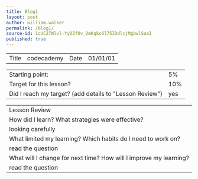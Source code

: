 ```yaml
---
title: Blog1
layout: post
author: william.walker
permalink: /blog1/
source-id: 1cUC27Wlvl-YyDZfOv_OmKqkc6l75IDdlcjMgbwlSaoI
published: true
---
```

<table>
  <tr>
    <td>Title</td>
    <td>codecademy</td>
    <td>Date</td>
    <td>01/01/01</td>
  </tr>
</table>


<table>
  <tr>
    <td>Starting point:</td>
    <td>5%</td>
  </tr>
  <tr>
    <td>Target for this lesson?</td>
    <td>10%</td>
  </tr>
  <tr>
    <td>Did I reach my target? 
(add details to "Lesson Review")</td>
    <td>yes</td>
  </tr>
</table>


<table>
  <tr>
    <td>Lesson Review</td>
  </tr>
  <tr>
    <td>How did I learn? What strategies were effective? </td>
  </tr>
  <tr>
    <td>looking carefully</td>
  </tr>
  <tr>
    <td>What limited my learning? Which habits do I need to work on? </td>
  </tr>
  <tr>
    <td>read the question</td>
  </tr>
  <tr>
    <td>What will I change for next time? How will I improve my learning?</td>
  </tr>
  <tr>
    <td>read the question</td>
  </tr>
</table>


